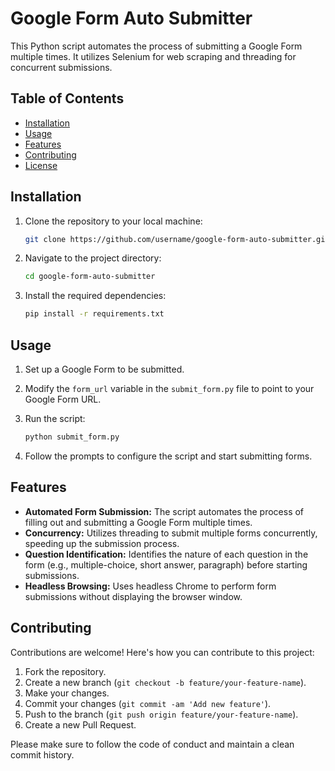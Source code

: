 # Google Form Auto Submitter

This Python script automates the process of submitting a Google Form multiple times. It utilizes Selenium for web scraping and threading for concurrent submissions.

## Table of Contents

- [Installation](#installation)
- [Usage](#usage)
- [Features](#features)
- [Contributing](#contributing)
- [License](#license)

## Installation

1. Clone the repository to your local machine:

   ```bash
   git clone https://github.com/username/google-form-auto-submitter.git
   ```

2. Navigate to the project directory:

   ```bash
   cd google-form-auto-submitter
   ```

3. Install the required dependencies:

   ```bash
   pip install -r requirements.txt
   ```

## Usage

1. Set up a Google Form to be submitted.

2. Modify the `form_url` variable in the `submit_form.py` file to point to your Google Form URL.

3. Run the script:

   ```bash
   python submit_form.py
   ```

4. Follow the prompts to configure the script and start submitting forms.

## Features

- **Automated Form Submission:** The script automates the process of filling out and submitting a Google Form multiple times.
- **Concurrency:** Utilizes threading to submit multiple forms concurrently, speeding up the submission process.
- **Question Identification:** Identifies the nature of each question in the form (e.g., multiple-choice, short answer, paragraph) before starting submissions.
- **Headless Browsing:** Uses headless Chrome to perform form submissions without displaying the browser window.

## Contributing

Contributions are welcome! Here's how you can contribute to this project:

1. Fork the repository.
2. Create a new branch (`git checkout -b feature/your-feature-name`).
3. Make your changes.
4. Commit your changes (`git commit -am 'Add new feature'`).
5. Push to the branch (`git push origin feature/your-feature-name`).
6. Create a new Pull Request.

Please make sure to follow the code of conduct and maintain a clean commit history.
